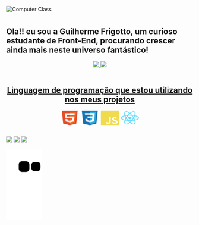 ![Computer Class](https://user-images.githubusercontent.com/121875741/212154256-a59f9e08-cb32-4ae4-94fe-20c2efdfdde0.png)


#  <h2> Ola!! eu sou a Guilherme Frigotto, um curioso estudante de Front-End, procurando crescer ainda mais neste universo fantástico!</h2>

<div align="center">
   <a href="https://github.com/guilhermefrigotto">
  <img height="150em" src="https://github-readme-stats.vercel.app/api?username=guilhermefrigotto&show_icons=true&theme=dracula&include_all_commits=true&count_private=true"/>
  <img height="110em" src="https://github-readme-stats.vercel.app/api/top-langs/?username=guilhermefrigotto&layout=compact&langs_count=7&theme=dracula"/>
</div>

<div style="display: inline_block" align="center"><br>
   <h2> Linguagem de programação que estou utilizando nos meus projetos</h2>
   
  <img align="center" alt="Gui-HTML" height="40" width="50" src="https://raw.githubusercontent.com/devicons/devicon/master/icons/html5/html5-original.svg">
  <img align="center" alt="Gui-CSS" height="40" width="50" src="https://raw.githubusercontent.com/devicons/devicon/master/icons/css3/css3-original.svg">
  <img align="center" alt="Gui-Js" height="40" width="50" src="https://raw.githubusercontent.com/devicons/devicon/master/icons/javascript/javascript-plain.svg">  
  <img align="center" alt="Gui-React" height="40" width="50" src="https://raw.githubusercontent.com/devicons/devicon/master/icons/react/react-original.svg">  
</div>
  
  ##
 
<div> 
  
  <a href="https://www.instagram.com/guifrigotto/" target="_blank"><img src="https://img.shields.io/badge/-Instagram-%23E4405F?style=for-the-badge&logo=instagram&logoColor=white" target="_blank"></a> 
  <a href = "mailto:guilherme.frigotto@gmail.com"><img src="https://img.shields.io/badge/-Gmail-%23333?style=for-the-badge&logo=gmail&logoColor=white" target="_blank"></a>
  <a href="https://www.linkedin.com/in/guilherme-dos-santos-frigotto-5291168b/" target="_blank"><img src="https://img.shields.io/badge/-LinkedIn-%230077B5?style=for-the-badge&logo=linkedin&logoColor=white" target="_blank"></a>
  
   
  ![Snake animation](https://github.com/rafaballerini/rafaballerini/blob/output/github-contribution-grid-snake.svg)
 
</div>
